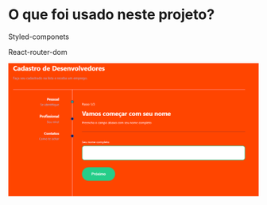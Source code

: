 <h1>O que foi usado neste projeto?</h1>
<p>Styled-componets</p>
<p>React-router-dom</p>
<img src="img.png" >